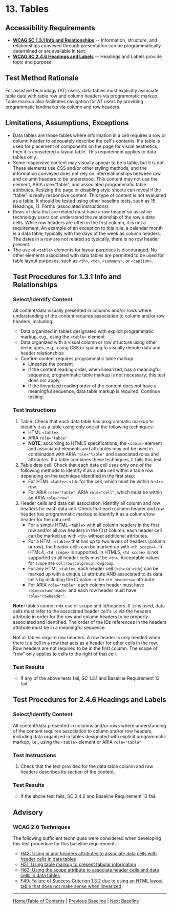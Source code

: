 # 13. Tables
## Accessibility Requirements
* **[WCAG SC 1.3.1 Info and Relationships](https://www.w3.org/TR/UNDERSTANDING-WCAG20/content-structure-separation-programmatic.html)** -- Information, structure, and relationships conveyed through presentation can be programmatically determined or are available in text.
* **[WCAG SC 2.4.6 Headings and Labels](https://www.w3.org/TR/UNDERSTANDING-WCAG20/navigation-mechanisms-descriptive.html)** -- Headings and Labels provide topic and purpose

## Test Method Rationale
For assistive technology (AT) users, data tables must explicitly associate table data with table row and column headers via programmatic markup. Table markup also facilitates navigation for AT users by providing programmatic landmarks via column and row headers.

## Limitations, Assumptions, Exceptions
* Data tables are those tables where information in a cell requires a row or column header to adequately describe the cell's contents. If a table is used for placement of components on the page for visual aesthetics, then it is considered a layout table. This requirement applies to data tables only.
* Some responsive content may visually appear to be a table, but it is not. These elements use CSS and/or other styling methods, and the information conveyed does not rely on interrelationships between row and column headers to be understood. This content may not use the <table> element, ARIA role="table", and associated programmatic table attributes. Resizing the page or disabling style sheets can reveal if the “table” is really responsive content. This type of content is not evaluated as a table. It should be tested using other baseline tests, such as 15. Headings, 11. Forms (associated instructions).
* Rows of data that are related must have a row header so assistive technology users can understand the relationship of the row's data cells. While row headers are often in the first column, it is not a requirement. An example of an exception to this rule: a calendar month is a data table, typically with the days of the week as column headers. The dates in a row are not related so typically, there is no row header present.
* The use of `<table>` elements for layout purposes is discouraged. No other elements associated with data tables are permitted to be used for table layout purposes, such as `<th>`, `<td>`, `<summary>`, or `<caption>`.

## Test Procedures for 1.3.1 Info and Relationships
### Select/Identify Content
All content/data visually presented in columns and/or rows where understanding of the content requires association to column and/or row headers, including:
* Data organized in tables designated with explicit programmatic markup, e.g., using the `<table>` element
* Data organized with a visual column or row structure using other techniques, e.g., using CSS or spacing to visually denote data and header relationships 
* Confirm content requires programmatic table markup:
    * Linearize the content
    * If the content reading order, when linearized, has a meaningful sequence, programmatic table markup is not necessary; this test does not apply.
    * If the linearized reading order of the content does not have a meaningful sequence, data table markup is required. Continue testing.

### Test Instructions
1. Table: Check that each data table has programmatic markup to identify it as a table using only one of the following techniques:
   * HTML `<table>`. 
   * ARIA `role="table"`
   * **NOTE**: according to HTML5 specifications, the `<table>` element and associated elements and attributes may not be used in combination with ARIA `role="table"` and associated roles and attributes. If a table combines these techniques, it fails this test
2. Table data cell: Check that each data cell uses only one of the following methods to identify it as a data cell within a table row depending on the technique identified in the first step:
   * For HTML `<table>`: `<td>` for the cell, which must be within a `<tr>` row. 
   * For ARIA `role="table"`: ARIA `role="cell"`, which must be within an ARIA `role="row"`
3. Header cells and data cell association: Identify all column and row headers for each data cell. Check that each column header and row header has programmatic markup to identify it as a column/row header for the data cell.
   * For a simple HTML `<table>` with all column headers in the first row and/or all row headers in the first column: each header cell can be marked up with `<th>` without additional attributes.
   * For a HTML `<table>` that has up to two levels of headers (column or row), the header cells can be marked up with `<th scope=>`. In HTML4, `<td scope>` is supported. In HTML5, `<td scope>` is not supported so all header cells must be `<th>`. Acceptable values for `scope` are `col|row|colgroup|rowgroup`.
   * For any HTML `<table>`, each header cell (`<th>` or `<td>`) can be marked up with a unique `id` attribute AND associated to its data cells by including the ID value in the `<td headers=>` attribute.
   * For ARIA `role="table"`: each column header must have `role=columnheader` and each row header must have `role="rowheader"`.
   
**Note:** tables cannot mix use of scope and id/headers. If `id` is used, data cells must refer to the associated header cell's `id` via the headers attribute in order for the row and column headers to be properly associated and identified. The order of the IDs references in the headers attribute must be in a meaningful sequence. 

Not all tables require row headers.  A row header is only needed when there is a cell in a row that acts as a header for other cells in the row.  Row headers are not required to be in the first column. The scope of “row” only applies to cells to the right of that cell.

### Test Results
* If any of the above tests fail, SC 1.3.1 and Baseline Requirement 13 fail.

## Test Procedures for 2.4.6 Headings and Labels
### Select/Identify Content
All content/data presented in columns and/or rows where understanding of the content requires association to column and/or row headers, including data organized in tables designated with explicit programmatic markup, i.e., using the `<table>` element or ARIA `role="table"`

### Test Instructions
1. Check that the text provided for the data table column and row headers describes its section of the content. 

### Test Results
* If the above test fails, SC 2.4.6 and Baseline Requirement 13 fail.

## Advisory
### WCAG 2.0 Techniques
The following sufficient techniques  were considered when developing this test procedure for this baseline requirement:
  * [H43: Using id and headers attributes to associate data cells with header cells in data tables](https://www.w3.org/TR/WCAG20-TECHS/H43.html)
  * [H51: Using table markup to present tabular information](https://www.w3.org/TR/WCAG20-TECHS/H51.html)
  * [H63: Using the scope attribute to associate header cells and data cells in data tables](https://www.w3.org/TR/WCAG20-TECHS/H63.html)
  * [F49: Failure of Success Criterion 1.3.2 due to using an HTML layout table that does not make sense when linearized](https://www.w3.org/TR/WCAG20-TECHS/F49.html)

----------------------------------------
[Home/Table of Contents](index.md) | [Previous Baseline](12PageTitles.md) | [Next Baseline](14Headings.md)
